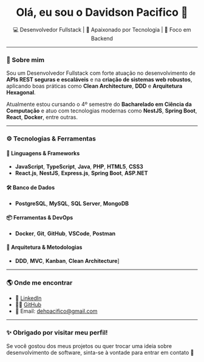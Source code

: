 <h1 align="center">Olá, eu sou o Davidson Pacifico 👋</h1>

<p align="center">
  💻 Desenvolvedor Fullstack | 🚀 Apaixonado por Tecnologia | 🎯 Foco em Backend
</p>

---

### 🧠 Sobre mim

Sou um Desenvolvedor Fullstack com forte atuação no desenvolvimento de **APIs REST seguras e escaláveis** e na **criação de sistemas web robustos**, aplicando boas práticas como **Clean Architecture**, **DDD** e **Arquitetura Hexagonal**.

Atualmente estou cursando o 4º semestre do **Bacharelado em Ciência da Computação** e atuo com tecnologias modernas como **NestJS**, **Spring Boot**, **React**, **Docker**, entre outras.

---

### ⚙️ Tecnologias & Ferramentas

#### 🚀 Linguagens & Frameworks
- **JavaScript**, **TypeScript**, **Java**, **PHP**, **HTML5**, **CSS3**
- **React.js**, **NestJS**, **Express.js**, **Spring Boot**, **ASP.NET**

#### 🛠️ Banco de Dados
- **PostgreSQL**, **MySQL**, **SQL Server**, **MongoDB**

#### 📦 Ferramentas & DevOps
- **Docker**, **Git**, **GitHub**, **VSCode**, **Postman**

#### 🧩 Arquitetura & Metodologias
- **DDD**, **MVC**, **Kanban**, **Clean Architecture**]

---

### 🌎 Onde me encontrar

- 🔗 [LinkedIn](https://linkedin.com/in/davidson-pacifico)
- 🧑‍💻 [GitHub](https://github.com/magnata19)
- 📧 Email: dehpacifico@gmail.com

---

### ✨ Obrigado por visitar meu perfil!
Se você gostou dos meus projetos ou quer trocar uma ideia sobre desenvolvimento de software, sinta-se à vontade para entrar em contato 🚀
